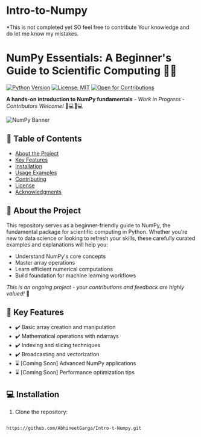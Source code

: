 # Intro-to-Numpy
*This is not completed yet SO feel free to contribute Your knowledge and do let me know my mistakes.  

# NumPy Essentials: A Beginner's Guide to Scientific Computing 🧮🚀

[![Python Version](https://img.shields.io/badge/python-3.8%2B-blue)](https://python.org)
[![License: MIT](https://img.shields.io/badge/License-MIT-yellow.svg)](https://opensource.org/licenses/MIT)
[![Open for Contributions](https://img.shields.io/badge/PRs-Welcome-brightgreen)](https://github.com/yourusername/Intro-to-Numpy/pulls)

**A hands-on introduction to NumPy fundamentals** - *Work in Progress - Contributors Welcome!* 👩💻👨💻

![NumPy Banner](https://numpy.org/images/logo.svg)

## 📖 Table of Contents
- [About the Project](#-about-the-project)
- [Key Features](#-key-features)
- [Installation](#-installation)
- [Usage Examples](#-usage-examples)
- [Contributing](#-contributing)
- [License](#-license)
- [Acknowledgments](#-acknowledgments)

## 🌟 About the Project
This repository serves as a beginner-friendly guide to NumPy, the fundamental package for scientific computing in Python. Whether you're new to data science or looking to refresh your skills, these carefully curated examples and explanations will help you:

- Understand NumPy's core concepts
- Master array operations
- Learn efficient numerical computations
- Build foundation for machine learning workflows

*This is an ongoing project - your contributions and feedback are highly valued!* 🙌

## 🚀 Key Features
- ✔️ Basic array creation and manipulation
- ✔️ Mathematical operations with ndarrays
- ✔️ Indexing and slicing techniques
- ✔️ Broadcasting and vectorization
- ⌛ [Coming Soon] Advanced NumPy applications
- ⌛ [Coming Soon] Performance optimization tips

## 💻 Installation
1. Clone the repository:
```bash

https://github.com/AbhineetGarga/Intro-t-Numpy.git
